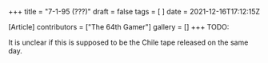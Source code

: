 +++
title = "7-1-95 (???)"
draft = false
tags = [ ]
date = 2021-12-16T17:12:15Z

[Article]
contributors = ["The 64th Gamer"]
gallery = []
+++
TODO:

It is unclear if this is supposed to be the Chile tape released on the same day.
